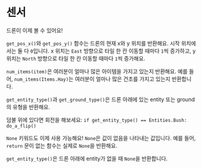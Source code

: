 # 센서
드론이 이제 볼 수 있어요!

`get_pos_x()`와 `get_pos_y()` 함수는 드론의 현재 x와 y 위치를 반환해요. 시작 위치에서는 둘 다 `0`입니다. x 위치는 `East` 방향으로 타일 한 칸 이동할 때마다 `1`씩 증가하고, y 위치는 `North` 방향으로 타일 한 칸 이동할 때마다 `1`씩 증가해요.

`num_items(item)`은 여러분이 얼마나 많은 아이템을 가지고 있는지 반환해요.
예를 들어, `num_items(Items.Hay)`는 여러분이 얼마나 많은 건초를 가지고 있는지 반환합니다.

`get_entity_type()`과 `get_ground_type()`은 드론 아래에 있는 entity 또는 ground의 유형을 반환해요.

덤불 위에 있다면 회전을 해보세요:
`if get_entity_type() == Entities.Bush:
	do_a_flip()`

`None` 키워드도 이제 사용 가능해요! `None`은 값이 없음을 나타내는 값입니다.
예를 들어, `return` 문이 없는 함수는 실제로 `None`을 반환해요.

`get_entity_type()`은 드론 아래에 entity가 없을 때 `None`을 반환합니다.